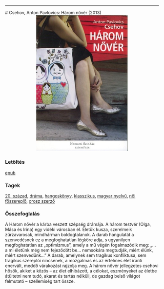 <hr/>
# <a name="id_1420">Csehov, Anton Pavlovics: Három nővér (2013)</a>
<center><img src="https://github.com/BercziSandor/calibre_lib/raw/main/main/Csehov%2C%20Anton%20Pavlovics/Harom%20nover%20%281420%29/cover.jpg" alt="cover" width="300"/></center>

### Letöltés
[epub](https://github.com/BercziSandor/calibre_lib/raw/main/main/Csehov%2C%20Anton%20Pavlovics/Harom%20nover%20%281420%29/Harom%20nover%20-%20Csehov%2C%20Anton%20Pavlovics.epub)

### Tagek
[20. század](https://github.com/berczisandor/calibre_lib/blob/main/main/_tags/20.%20sz%c3%a1zad.md), [dráma](https://github.com/berczisandor/calibre_lib/blob/main/main/_tags/dr%c3%a1ma.md), [hangoskönyv](https://github.com/berczisandor/calibre_lib/blob/main/main/_tags/hangosk%c3%b6nyv.md), [klasszikus](https://github.com/berczisandor/calibre_lib/blob/main/main/_tags/klasszikus.md), [magyar nyelvű](https://github.com/berczisandor/calibre_lib/blob/main/main/_tags/magyar%20nyelv%c5%b1.md), [női főszereplő](https://github.com/berczisandor/calibre_lib/blob/main/main/_tags/n%c5%91i%20f%c5%91szerepl%c5%91.md), [orosz szerző](https://github.com/berczisandor/calibre_lib/blob/main/main/_tags/orosz%20szerz%c5%91.md)

### Összefoglalás
<div>
<p>A Három nővér a kárba veszett szépség drámája. A három testvér (Olga, Mása és Irina) egy vidéki városban él. Életük kusza, szerelmeik zűrzavarosak, mindhárman boldogtalanok. A darab hangulatát a szenvedésnek ez a megfoghatatlan légköre adja, s ugyanilyen megfoghatatlan az „optimizmus”, amely a mű végén fogalmazódik meg: „… a mi életünk még nem fejeződött be… nemsokára megtudják, miért élünk, miért szenvedünk…” A darab, amelynek sem tragikus konfliktusa, sem tragikus szereplői nincsenek, a mozgalmas és az értelmes élet iránti enervált, meddő várakozást rajzolja meg. A három nővér jellegzetes csehovi hősök, akiket a közös – az élet elhibázott, a célokat, eszményeket az életbe átültetni nem tudó, akarat és tartás nélküli, de gazdag belső világot felmutató – szellemiség tart össze.</p></div>


